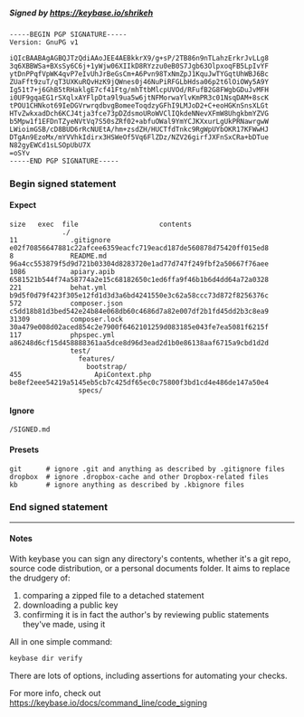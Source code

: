 ##### Signed by https://keybase.io/shrikeh
```
-----BEGIN PGP SIGNATURE-----
Version: GnuPG v1

iQIcBAABAgAGBQJTzQdiAAoJEE4AEBkkrX9/g+sP/2TB86n9nTLahzErkrJvLLg8
3q6XBBWSa+BXsSy6C6j+1yWjw06XIIkD8RYzzu0eB0S7Jgb63OlpxoqFB5LpIvYF
ytDnPPqfVpWK4qvP7eIvUhJrBeGsCm+A6Pvn98TxNmZpJ1KquJwTYGqtUhWBJ6Bc
ZUaFft9zuT/qT3UXKuRQvHzK9jQWnes0j46NuPiRFGLbHdsa06p2t6lOiOWy5A9Y
Ig51t7+j6GhB5tRHaklgE7cf41Ftg/mhTtbMlcpUVOd/RFufB2G8FWgbGDuJvMFH
i0UF9gqaEG1rSXqlxAYFlpDta9l9ua5w6jtNFMorwaYlvKmPR3c01NsqDAM+8scK
tPOU1CHNkot69IeDGVrwrqdbvgBomeeToqdzyGFhI9LMJoD2+C+eoHGKnSnsXLGt
HTvZwkxadDch6KCJ4tja3fce73pDZdsmoURoWVClIQkdeNNevXFmW8UhgkbmYZVG
b5Mpw1f1EFDnTZyeNVtVq7S50sZRf02+abfuOWal9YmYCJKXxurLgUkPRNawrgwW
LWioimGSB/cD8BUD6rRcNUEtA/hm+zsdZH/HUCTfdTnkc9RgWpUYbOKR17KFWwHJ
DTgAn9EzoMx/mYVVhkIdirx3HSWeOf5Vq6FlZDz/NZV26girfJXFnSxCRa+bDTue
N82gyEWCd1sLSOpUbU7X
=oSYv
-----END PGP SIGNATURE-----

```

<!-- END SIGNATURES -->

### Begin signed statement 

#### Expect

```
size   exec  file                    contents                                                        
             ./                                                                                      
11             .gitignore            e02f70856647881c22afcee6359eacfc719eacd187de560878d75420ff015ed8
8              README.md             96a4cc553879f5d9d721b03304d8283720e1ad77d747f249fbf2a50667f76aee
1086           apiary.apib           6581521b544f74a58774a2e15c68182650c1ed6ffa9f46b1b6d4dd64a72a0328
221            behat.yml             b9d5f0d79f423f305e12fd1d3d3a6bd4241550e3c62a58ccc73d872f8256376c
572            composer.json         c5dd18b81d3bed542e24b84e068db60c4686d7a82e007df2b1fd45dd2b3c8ea9
31309          composer.lock         30a479e008d02aced854c2e7900f6462101259d083185e043fe7ea5081f6215f
117            phpspec.yml           a86248d6cf15d458888361aa5dce8d96d3ead2d1b0e86138aaf6715a9cbd1d2d
               test/                                                                                 
                 features/                                                                           
                   bootstrap/                                                                        
455                  ApiContext.php  be8ef2eee54219a5145eb5cb7c425df65ec0c75800f3bd1cd4e486de147a50e4
                 specs/                                                                              
```

#### Ignore

```
/SIGNED.md
```

#### Presets

```
git      # ignore .git and anything as described by .gitignore files
dropbox  # ignore .dropbox-cache and other Dropbox-related files    
kb       # ignore anything as described by .kbignore files          
```

<!-- summarize version = 0.0.9 -->

### End signed statement

<hr>

#### Notes

With keybase you can sign any directory's contents, whether it's a git repo,
source code distribution, or a personal documents folder. It aims to replace the drudgery of:

  1. comparing a zipped file to a detached statement
  2. downloading a public key
  3. confirming it is in fact the author's by reviewing public statements they've made, using it

All in one simple command:

```bash
keybase dir verify
```

There are lots of options, including assertions for automating your checks.

For more info, check out https://keybase.io/docs/command_line/code_signing